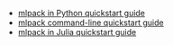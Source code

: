  - [mlpack in Python quickstart guide ](doc/stable/doxygen/python_quickstart.html)
 - [mlpack command-line quickstart guide ](doc/stable/doxygen/cli_quickstart.html)
 - [mlpack in Julia quickstart guide ](doc/stable/doxygen/julia_quickstart.html)
